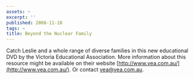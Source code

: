 ```yaml
---
assets: ~
excerpt: ''
published: 2008-11-18
tags: ~
title: Beyond the Nuclear Family
---
```

Catch Leslie and a whole range of diverse families in this new
educational DVD by the Victoria Educational Association. More
information about this resource might be available on their website [http://www.vea.com.au/](http://www.vea.com.au/).
Or contact [vea@vea.com.au](mailto:vea@vea.com.au).